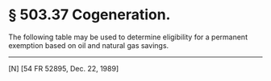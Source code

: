 # § 503.37   Cogeneration.

The following table may be used to determine eligibility for a permanent exemption based on oil and natural gas savings. 



---

[N] [54 FR 52895, Dec. 22, 1989]




